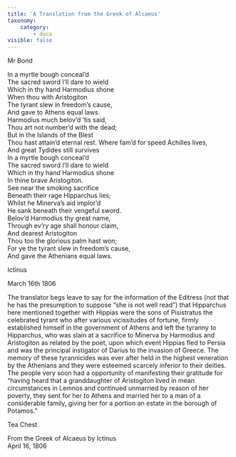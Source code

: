 ```yaml
---
title: 'A Translation from the Greek of Alcaeus'
taxonomy:
    category:
        - docs
visible: false
---
```


<div class="author">Mr Bond</div>

In a myrtle bough conceal’d  
The sacred sword I’ll dare to wield  
Which in thy hand Harmodius shone  
When thou with Aristogiton  
The tyrant slew in freedom’s cause,  
And gave to Athens equal laws.  
Harmodius much belov’d ’tis said,  
Thou art not number’d with the dead;  
But in the Islands of the Blest  
Thou hast attain’d eternal rest.
Where fam’d for speed Achilles lives,  
And great Tydides still survives  
In a myrtle bough conceal’d  
The sacred sword I’ll dare to wield  
Which in thy hand Harmodius shone  
In thine brave Aristogiton.  
See near the smoking sacrifice  
Beneath their rage Hipparchus lies;  
Whilst he Minerva’s aid implor’d  
He sank beneath their vengeful sword.  
Belov’d Harmodius thy great name,  
Through ev’ry age shall honour claim,  
And dearest Aristogiton  
Thou too the glorious palm hast won;  
For ye the tyrant slew in freedom’s cause,  
And gave the Athenians equal laws.

Ictinus

March 16th 1806

The translator begs leave to say for the information of the Editress (not that he has the presumption to suppose “she is not well read”) that Hipparchus here mentioned together with Hippias were the sons of Pisistratus the celebrated tyrant who after various vicissitudes of fortune, firmly established himself in the government of Athens and left the tyranny to Hipparchus, who was slain at a sacrifice to Minerva by Harmodius and Aristogiton as related by the poet, upon which event Hippias fled to Persia and was the principal instigator of Darius to the invasion of Greece. The memory of these tyrannicides was ever after held in the highest veneration by the Athenians and they were esteemed scarcely inferior to their deities. The people very soon had a opportunity of manifesting their gratitude for “having heard that a granddaughter of Aristogiton lived in mean circumstances in Lemnos and continued unmarried by reason of her poverty, they sent for her to Athens and married her to a man of a considerable family, giving her for a portion an estate in the borough of Potamos.”

Tea Chest

From the Greek of Alcaeus by Ictinus  
April 16, 1806